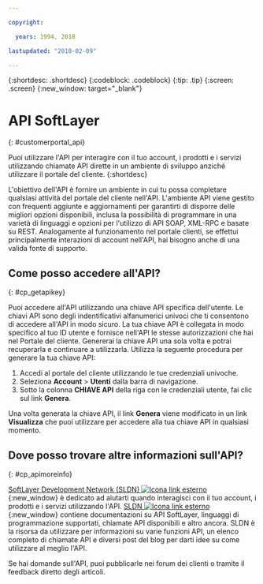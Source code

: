 ```yaml
---

copyright:

  years: 1994, 2018

lastupdated: "2018-02-09"

---
```


{:shortdesc: .shortdesc}
{:codeblock: .codeblock}
{:tip: .tip}
{:screen: .screen}
{:new_window: target="_blank"}


# API SoftLayer
{: #customerportal_api}

Puoi utilizzare l'API per interagire con il tuo account, i prodotti e i servizi utilizzando chiamate API dirette in un ambiente di sviluppo anziché utilizzare il portale del cliente.
{:shortdesc}

L'obiettivo dell'API è fornire un ambiente in cui tu possa completare qualsiasi attività del portale del cliente nell'API. L'ambiente API viene gestito con frequenti aggiunte e aggiornamenti per garantirti di disporre delle migliori opzioni disponibili, inclusa la possibilità di programmare in una varietà di linguaggi e opzioni per l'utilizzo di API SOAP, XML-RPC e basate su REST. Analogamente al funzionamento nel portale clienti, se effettui principalmente interazioni di account nell'API, hai bisogno anche di una valida fonte di supporto.

## Come posso accedere all'API?
{: #cp_getapikey}

Puoi accedere all'API utilizzando una chiave API specifica dell'utente. Le chiavi API sono degli indentificativi alfanumerici univoci che ti consentono di accedere all'API in modo sicuro. La tua chiave API è collegata in modo specifico al tuo ID utente e fornisce nell'API le stesse autorizzazioni che hai nel Portale del cliente. Genererai la chiave API una sola volta e potrai recuperarla e continuare a utilizzarla. Utilizza la seguente procedura per generare la tua chiave API:

1. Accedi al portale del cliente utilizzando le tue credenziali univoche.
2. Seleziona **Account** > **Utenti** dalla barra di navigazione.
3. Sotto la colonna **CHIAVE API** della riga con le credenziali utente, fai clic sul link **Genera**.

Una volta generata la chiave API, il link **Genera** viene modificato in un link **Visualizza** che puoi utilizzare per accedere alla tua chiave API in qualsiasi momento.

## Dove posso trovare altre informazioni sull'API?
{: #cp_apimoreinfo}

[SoftLayer Development Network (SLDN) ![Icona link esterno](../icons/launch-glyph.svg)](http://sldn.softlayer.com/){:new_window} è dedicato ad aiutarti quando interagisci con il tuo account, i prodotti e i servizi utilizzando l'API. [SLDN ![Icona link esterno](../icons/launch-glyph.svg)](http://sldn.softlayer.com/){:new_window} contiene documentazioni su API SoftLayer, linguaggi di programmazione supportati, chiamate API disponibili e altro ancora. SLDN è la risorsa da utilizzare per informazioni su varie funzioni API, un elenco completo di chiamate API e diversi post del blog per darti idee su come utilizzare al meglio l'API.


Se hai domande sull'API, puoi pubblicarle nei forum dei clienti o tramite il feedback diretto degli articoli.
